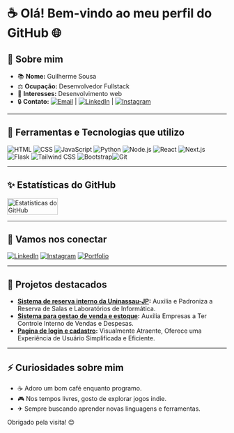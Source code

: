 # ☕ Olá! Bem-vindo ao meu perfil do GitHub 🌐

## 👋 Sobre mim

- 📚 **Nome:** Guilherme Sousa  
- ⚖️ **Ocupação:** Desenvolvedor Fullstack  
- 🚀 **Interesses:** Desenvolvimento web  
- 🔒 **Contato:** [![Email](https://img.shields.io/badge/-Email-D14836?style=flat&logo=gmail&logoColor=white)](mailto:guilhermesousaesilva226@gmail.com) | [![LinkedIn](https://img.shields.io/badge/-LinkedIn-0A66C2?style=flat&logo=linkedin&logoColor=white)](https://www.linkedin.com/in/guilherme-sousa-e-silva) | [![Instagram](https://img.shields.io/badge/-Instagram-E4405F?style=flat&logo=instagram&logoColor=white)](https://instagram.com/seuinstagram)    

---

## 🔧 Ferramentas e Tecnologias que utilizo

![HTML](https://img.shields.io/badge/-HTML-E34F26?style=flat&logo=html5&logoColor=white) ![CSS](https://img.shields.io/badge/-CSS-1572B6?style=flat&logo=css3&logoColor=white) ![JavaScript](https://img.shields.io/badge/-JavaScript-F7DF1E?style=flat&logo=javascript&logoColor=black) ![Python](https://img.shields.io/badge/-Python-3776AB?style=flat&logo=python&logoColor=white) ![Node.js](https://img.shields.io/badge/-Node.js-339933?style=flat&logo=node.js&logoColor=white) ![React](https://img.shields.io/badge/-React-61DAFB?style=flat&logo=react&logoColor=black) ![Next.js](https://img.shields.io/badge/-Next.js-000000?style=flat&logo=next.js&logoColor=white) ![Flask](https://img.shields.io/badge/-Flask-000000?style=flat&logo=flask&logoColor=white) ![Tailwind CSS](https://img.shields.io/badge/-Tailwind_CSS-06B6D4?style=flat&logo=tailwind-css&logoColor=white) ![Bootstrap](https://img.shields.io/badge/-Bootstrap-7952B3?style=flat&logo=bootstrap&logoColor=white)![Git](https://img.shields.io/badge/-Git-F05032?style=flat&logo=git&logoColor=white)

---

## ✨ Estatísticas do GitHub

<div style="display: flex; flex-direction: row;">
  <img src="https://github-readme-stats.vercel.app/api?username=ArrozDoce007&show_icons=true&theme=tokyonight" alt="Estatísticas do GitHub" width="48%"/>
</div>

---

## 🙏 Vamos nos conectar

[![LinkedIn](https://img.shields.io/badge/-LinkedIn-0A66C2?style=flat&logo=linkedin&logoColor=white)](https://linkedin.com/in/seulinkedin) 
[![Instagram](https://img.shields.io/badge/-Instagram-E4405F?style=flat&logo=instagram&logoColor=white)](https://instagram.com/seuinstagram) 
[![Portfolio](https://img.shields.io/badge/-Portfolio-24292e?style=flat&logo=github&logoColor=white)](https://portifolio-personalizado.netlify.app)

---

## 🎨 Projetos destacados

- **[Sistema de reserva interno da Uninassau-JP](https://github.com/ArrozDoce007/reserva-lab):** Auxilia e Padroniza a Reserva de Salas e Laboratórios de Informática.  
- **[Sistema para gestao de venda e estoque](https://github.com/ArrozDoce007/sistema-gestao-estoque-e-vendas):** Auxilia Empresas a Ter Controle Interno de Vendas e Despesas.  
- **[Pagina de login e cadastro](https://github.com/ArrozDoce007/Pagina-de-login-moderna):** Visualmente Atraente, Oferece uma Experiência de Usuário Simplificada e Eficiente.  

---

## ⚡ Curiosidades sobre mim

- ☕ Adoro um bom café enquanto programo.  
- 🎮 Nos tempos livres, gosto de explorar jogos indie.  
- ✈ Sempre buscando aprender novas linguagens e ferramentas.

Obrigado pela visita! 😊
